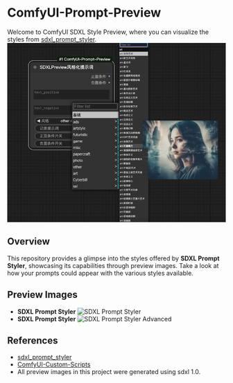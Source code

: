 # ComfyUI-Prompt-Preview
Welcome to ComfyUI SDXL Style Preview, where you can visualize the styles from [sdxl_prompt_styler](https://github.com/twri/sdxl_prompt_styler).
![demo](./assets/screen.png)

## Overview
This repository provides a glimpse into the styles offered by **SDXL Prompt Styler**, showcasing its capabilities through preview images. Take a look at how your prompts could appear with the various styles available.

## Preview Images
- **SDXL Prompt Styler**
![SDXL Prompt Styler](./assets/image1.png)
- **SDXL Prompt Styler**
![SDXL Prompt Styler Advanced](./assets/image2.png)

## References
- [sdxl_prompt_styler](https://github.com/twri/sdxl_prompt_styler)
- [ComfyUI-Custom-Scripts](https://github.com/pythongosssss/ComfyUI-Custom-Scripts)
- All preview images in this project were generated using sdxl 1.0.
